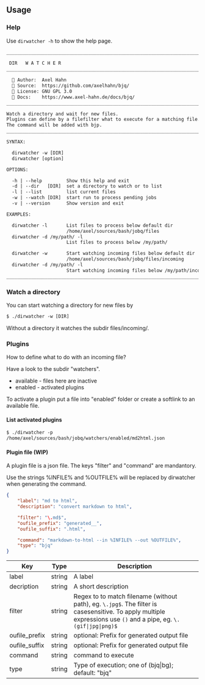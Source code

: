 ## Usage

### Help

Use `dirwatcher -h` to show the help page.

```txt
______________________________________________________________________________
     
 DIR   W A T C H E R
__________________________________________________________________________v0.1

  👤 Author:  Axel Hahn
  🧾 Source:  https://github.com/axelhahn/bjq/
  📜 License: GNU GPL 3.0
  📗 Docs:    https://www.axel-hahn.de/docs/bjq/
______________________________________________________________________________

Watch a directory and wait for new files.
Plugins can define by a filefilter what to execute for a matching file.
The command will be added with bjp.
______________________________________________________________________________

SYNTAX:

  dirwatcher -w [DIR]
  dirwatcher [option]

OPTIONS:

  -h | --help         Show this help and exit
  -d | --dir   [DIR]  set a directory to watch or to list
  -l | --list         list current files
  -w | --watch [DIR]  start run to process pending jobs
  -v | --version      Show version and exit

EXAMPLES:

  dirwatcher -l       List files to process below default dir
                      /home/axel/sources/bash/jobq/files
  dirwatcher -d /my/path/ -l
                      List files to process below /my/path/

  dirwatcher -w       Start watching incoming files below default dir
                      /home/axel/sources/bash/jobq/files/incoming
  dirwatcher -d /my/path/ -l
                      Start watching incoming files below /my/path/incoming
______________________________________________________________________________
```

### Watch a directory

You can start watching a directory for new files by
```txt
$ ./dirwatcher -w [DIR]
```

Without a directory it watches the subdir files/incoming/.

### Plugins

How to define what to do with an incoming file?

Have a look to the subdir "watchers".

* available - files here are inactive
* enabled - activated plugins

To activate a plugin put a file into "enabled" folder or create a softlink to an available file.

#### List activated plugins

```txt
$ ./dirwatcher -p
/home/axel/sources/bash/jobq/watchers/enabled/md2html.json
```

#### Plugin file (WIP)

A plugin file is a json file. The keys "filter" and "command" are mandantory.

Use the strings %INFILE% and %OUTFILE% will be replaced by dirwatcher when generating the command.

```json
{
    "label": "md to html",
    "description": "convert markdown to html",

    "filter": "\.md$",
    "oufile_prefix": "generated__",
    "oufile_suffix": ".html",

    "command": "markdown-to-html --in %INFILE% --out %OUTFILE%",
    "type": "bjq"
}
```

| Key           | Type   | Description |
| ---           | ---    | --- |
| label         | string | A label |
| decription    | string | A short description |
| filter        | string | Regex to to match filename (without path), eg. `\.jpg$`. The filter is casesensitive. To apply multiple expressions use `()` and a pipe, eg. `\.(gif\|jpg\|png)$` |
| oufile_prefix | string | optional: Prefix for generated output file |
| oufile_suffix | string | optional: Prefix for generated output file |
| command       | string | command to execute |
| type          | string | Type of execution; one of (bjq\|bg); default: "bjq" |
